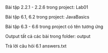 Bài tập 2.2.1 - 2.2.6 trong project: Lab01

Bài tập 6.1, 6.2 trong project: JavaBasics

Bài tập 6.3 - 6.6 trong project có tên tương ứng

Output tất cả các bài trong folder: output

Trả lời câu hỏi 6.1 answers.txt